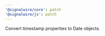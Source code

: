 ```yaml
---
'@signalwire/core': patch
'@signalwire/js': patch
---
```


Convert timestamp properties to Date objects.

